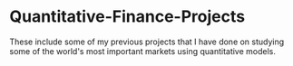 # Quantitative-Finance-Projects
These include some of my previous projects that I have done on studying some of the world's most important markets using quantitative models. 

